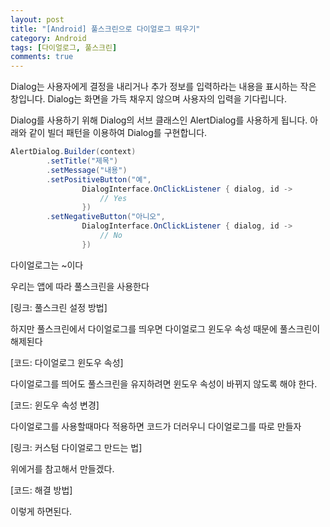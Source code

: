```yaml
---
layout: post
title: "[Android] 풀스크린으로 다이얼로그 띄우기"
category: Android
tags: [다이얼로그, 풀스크린]
comments: true
---
```


Dialog는 사용자에게 결정을 내리거나 추가 정보를 입력하라는 내용을 표시하는 작은 창입니다. Dialog는 화면을 가득 채우지 않으며 사용자의 입력을 기다립니다.

Dialog를 사용하기 위해 Dialog의 서브 클래스인 AlertDialog를 사용하게 됩니다. 아래와 같이 빌더 패턴을 이용하여 Dialog를 구현합니다.

```java
AlertDialog.Builder(context)
        .setTitle("제목")
        .setMessage("내용")
        .setPositiveButton("예",
                DialogInterface.OnClickListener { dialog, id ->
                    // Yes
                })
        .setNegativeButton("아니오",
                DialogInterface.OnClickListener { dialog, id ->
                    // No
                })
```



다이얼로그는 ~이다

우리는 앱에 따라 풀스크린을 사용한다

[링크: 풀스크린 설정 방법]

하지만 풀스크린에서 다이얼로그를 띄우면 다이얼로그 윈도우 속성 때문에 풀스크린이 해제된다

[코드: 다이얼로그 윈도우 속성]

다이얼로그를 띄어도 풀스크린을 유지하려면 윈도우 속성이 바뀌지 않도록 해야 한다.

[코드: 윈도우 속성 변경]

다이얼로그를 사용할때마다 적용하면 코드가 더러우니 다이얼로그를 따로 만들자

[링크: 커스텀 다이얼로그 만드는 법]

위에거를 참고해서 만들겠다.

[코드: 해결 방법]

이렇게 하면된다.